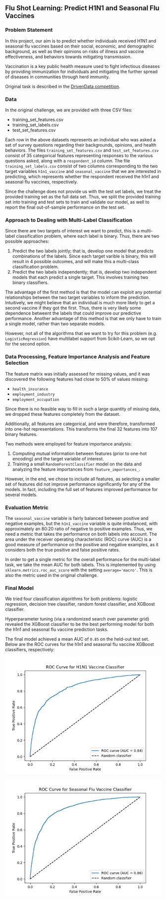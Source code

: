 ## Flu Shot Learning: Predict H1N1 and Seasonal Flu Vaccines

### Problem Statement

In this project, our aim is to predict whether individuals received H1N1 and seasonal flu vaccines based on their social, economic, and demographic background, as well as their opinions on risks of illness and vaccine effectiveness, and behaviors towards mitigating transmission.

Vaccination is a key public health measure used to fight infectious diseases by providing immunization for individuals and mitigating the  further spread of diseases in communities through herd immunity.

Original task is described in the [DrivenData competition](https://www.drivendata.org/competitions/66/flu-shot-learning/).

### Data

In the original challenge, we are provided with three CSV files:
- training_set_features.csv
- training_set_labels.csv
- test_set_features.csv

Each row in the above datasets represents an individual who was asked a set of survey questions regarding their backgrounds, opinions, and health behaviors. The files `training_set_features.csv` and `test_set_features.csv` consist of 35 categorical features representing responses to the various questions asked, along with a `respondent_id` column. The file `training_set_labels.csv` consist of two columns corresponding to the two target variables `h1n1_vaccine` and `seasonal_vaccine` that we are interested in predicting, which represents whether the respondent received the h1n1 and seasonal flu vaccines, respectively.

Since the challenge does not provide us with the test set labels, we treat the provided training set as the full data set. Thus, we split the provided training set into training and test sets to train and validate our model, as well to report the final out-of-sample performance on the test set.

### Approach to Dealing with Multi-Label Classification

Since there are two targets of interest we want to predict, this is a multi-label classification problem, where each label is binary. Thus, there are two possible approaches:

1. Predict the two labels jointly; that is, develop one model that predicts combinations of the labels. Since each target varible is binary, this will result in 4 possible outcomes, and will make this a multi-class classification problem.
2. Predict the two labels independently; that is, develop two independent models that each predict a single target. This involves training two binary classifiers.

The advantage of the first method is that the model can exploit any potential relationships between the two target variables to inform the prediction. Intuitively, we might believe that an individual is much more likely to get a second vaccine if they got the first. Thus, there is very likely some dependence betweent the labels that could improve our predictive performance. Another advantage of this method is that we only have to train a single model, rather than two separate models.

However, not all of the algorithms that we want to try for this problem (e.g. `LogisticRegression`) have multilabel support from Scikit-Learn, so we opt for the second option.

### Data Processing, Feature Importance Analysis and Feature Selection

The feature matrix was initially assessed for missing values, and it was discovered the following features had close to 50% of values missing:
- `health_insurance`
- `employment_industry`
- `employment_occupation`

Since there is no feasible way to fill in such a large quantity of missing data, we dropped these features completely from the dataset.

Additionally, all features are categorical, and were therefore, transformed into one-hot representations. This transforms the final 32 features into 107 binary features.

Two methods were employed for feature importance analysis:

1. Computing mutual information between features (prior to one-hot encoding) and the target variable of interest.
2. Training a small `RandomForestClassifier` model on the data and analyzing the feature importances from `feature_importances_`. 

However, in the end, we chose to include all features, as selecting a smaller set of features did not improve performance significantly for any of the models. In fact, including the full set of features improved performance for several models.

### Evaluation Metric

The `seasonal_vaccine` variable is fairly balanced between positive and negative examples, but the `h1n1_vaccine` variable is quite imbalanced, with approximately an 80:20 ratio of negative to positive examples. Thus, we need a metric that takes the performance on both labels into account. The area under the receiver operating characteristic (ROC) curve (AUC) is a good measure of performance on the positive and negative examples, as it considers both the true positive and false positive rates.

In order to get a single metric for the overall performance for the multi-label task, we take the mean AUC for both labels. This is implemented by using `sklearn.metrics.roc_auc_score` with the setting `average='macro'`. This is also the metric used in the original challenge.

### Final Model

We tried four classification algorithms for both problems: logistic regression, decision tree classifier, random forest classifier, and XGBoost classifier.

Hyperparameter tuning (via a randomized search over parameter grid) revealed the XGBoost classifier to be the best performing model for both the h1n1 and seasonal flu vaccine prediction tasks.

The final model achieved a mean AUC of `0.85` on the held-out test set. Below are the ROC curves for the h1n1 and seasonal flu vaccine XGBoost classifiers, respectively:

![h1n1-roc](img/roc_curve_final_h1n1_cls.png)

![seasonal-roc](img/roc_curve_final_seasonal_flu_cls.png)